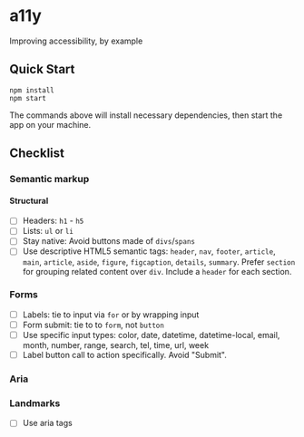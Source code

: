 # a11y

Improving accessibility, by example

## Quick Start

```
npm install
npm start
```

The commands above will install necessary dependencies, then start the app on your machine.

## Checklist

### Semantic markup

#### Structural

- [ ] Headers: `h1` - `h5`
- [ ] Lists: `ul` or `li`
- [ ] Stay native: Avoid buttons made of `divs`/`spans`
- [ ] Use descriptive HTML5 semantic tags: `header`, `nav`, `footer`, `article`, `main`, `article`, `aside`, `figure`, `figcaption`, `details`, `summary`. Prefer `section` for grouping related content over `div`. Include a `header` for each section.

### Forms

- [ ] Labels: tie to input via `for` or by wrapping input
- [ ] Form submit: tie to to `form`, not `button`
- [ ] Use specific input types: color, date, datetime, datetime-local, email, month, number, range, search, tel, time, url, week
- [ ] Label button call to action specifically. Avoid "Submit".

### Aria

### Landmarks

- [ ] Use aria tags
